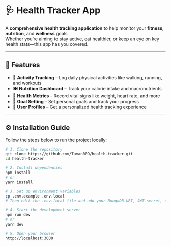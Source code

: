 # 🩺 Health Tracker App

A **comprehensive health tracking application** to help monitor your **fitness**, **nutrition**, and **wellness** goals.  
Whether you’re aiming to stay active, eat healthier, or keep an eye on key health stats—this app has you covered.

---

## 🚀 Features

- 🏃 **Activity Tracking** – Log daily physical activities like walking, running, and workouts  
- 🍽️ **Nutrition Dashboard** – Track your calorie intake and macronutrients  
- 💓 **Health Metrics** – Record vital signs like weight, heart rate, and more  
- 🎯 **Goal Setting** – Set personal goals and track your progress  
- 👤 **User Profiles** – Get a personalized health tracking experience  

---

## ⚙️ Installation Guide

Follow the steps below to run the project locally:

```bash
# 1. Clone the repository
git clone https://github.com/Tuman009/health-tracker.git
cd health-tracker

# 2. Install dependencies
npm install
# or
yarn install

# 3. Set up environment variables
cp .env.example .env.local
# Then edit the .env.local file and add your MongoDB URI, JWT secret, etc.

# 4. Start the development server
npm run dev
# or
yarn dev

# 5. Open your browser
http://localhost:3000
